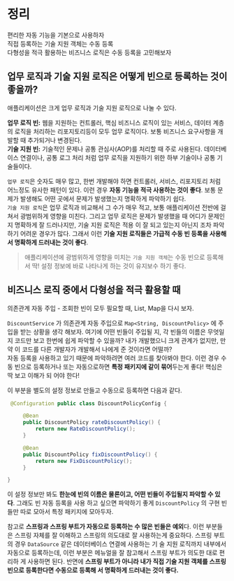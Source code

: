 # 정리
편리한 자동 기능을 기본으로 사용하자  
직접 등록하는 기술 지원 객체는 수동 등록  
다형성을 적극 활용하는 비즈니스 로직은 수동 등록을 고민해보자

## 업무 로직과 기술 지원 로직은 어떻게 빈으로 등록하는 것이 좋을까?

애플리케이션은 크게 업무 로직과 기술 지원 로직으로 나눌 수 있다.  

**업무 로직 빈:** 웹을 지원하는 컨트롤러, 핵심 비즈니스 로직이 있는 서비스, 데이터 계층의 로직을 처리하는 리포지토리등이 모두 업무 로직이다. 보통 비즈니스 요구사항을 개발할 때 추가되거나 변경된다.  
**기술 지원 빈:** 기술적인 문제나 공통 관심사(AOP)를 처리할 때 주로 사용된다. 데이터베이스 연결이나, 공통 로그 처리 처럼 업무 로직을 지원하기 위한 하부 기술이나 공통 기술들이다.

`업무 로직`은 숫자도 매우 많고, 한번 개발해야 하면 컨트롤러, 서비스, 리포지토리 처럼 어느정도 유사한 패턴이 있다. 이런 경우 **자동 기능을 적극 사용하는 것이 좋다**. 보통 문제가 발생해도 어떤 곳에서 문제가 발생했는지 명확하게 파악하기 쉽다.  
`기술 지원 로직`은 업무 로직과 비교해서 그 수가 매우 적고, 보통 애플리케이션 전반에 걸쳐서 광범위하게 영향을 미친다. 그리고 업무 로직은 문제가 발생했을 때 어디가 문제인지 명확하게 잘 드러나지만, 기술 지원 로직은 적용 이 잘 되고 있는지 아닌지 조차 파악하기 어려운 경우가 많다. 그래서 이런 **기술 지원 로직들은 가급적 수동 빈 등록을 사용해서 명확하게 드러내는 것이 좋다**.

> 애플리케이션에 광범위하게 영향을 미치는 `기술 지원 객체`는 수동 빈으로 등록해서 딱! 설정 정보에 바로 나타나게 하는 것이 유지보수 하기 좋다.

## 비즈니스 로직 중에서 다형성을 적극 활용할 때

의존관계 자동 주입 - 조회한 빈이 모두 필요할 때, List, Map을 다시 보자.

`DiscountService` 가 의존관계 자동 주입으로 `Map<String, DiscountPolicy>` 에 주입을 받는 상황을 생각 해보자. 여기에 어떤 빈들이 주입될 지, 각 빈들의 이름은 무엇일지 코드만 보고 한번에 쉽게 파악할 수 있을까? 내가  개발했으니 크게 관계가 없지만, 만약 이 코드를 다른 개발자가 개발해서 나에게 준 것이라면 어떨까?  
자동 등록을 사용하고 있기 때문에 파악하려면 여러 코드를 찾아봐야 한다.
이런 경우 수동 빈으로 등록하거나 또는 자동으로하면 **특정 패키지에 같이 묶어**두는게 좋다! 핵심은 딱 보고 이해가 되 어야 한다!

이 부분을 별도의 설정 정보로 만들고 수동으로 등록하면 다음과 같다. 
```java
 @Configuration public class DiscountPolicyConfig {

     @Bean     
     public DiscountPolicy rateDiscountPolicy() {
         return new RateDiscountPolicy();
     }

     @Bean     
     public DiscountPolicy fixDiscountPolicy() {
         return new FixDiscountPolicy();
     }

}
```

이 설정 정보만 봐도 **한눈에 빈의 이름은 물론이고, 어떤 빈들이 주입될지 파악할 수 있다**. 그래도 빈 자동 등록을 사용 하고 싶으면 파악하기 좋게 `DiscountPolicy` 의 구현 빈들만 따로 모아서 특정 패키지에 모아두자.

참고로 **스프링과 스프링 부트가 자동으로 등록하는 수 많은 빈들은 예외**다. 이런 부분들은 스프링 자체를 잘 이해하고 스프링의 의도대로 잘 사용하는게 중요하다. 스프링 부트의 경우 `DataSource` 같은 데이터베이스 연결에 사용하는 기 술 지원 로직까지 내부에서 자동으로 등록하는데, 이런 부분은 메뉴얼을 잘 참고해서 스프링 부트가 의도한 대로 편리하 게 사용하면 된다. 반면에 **스프링 부트가 아니라 내가 직접 기술 지원 객체를 스프링 빈으로 등록한다면 수동으로 등록해 서 명확하게 드러내는 것이 좋다.**

